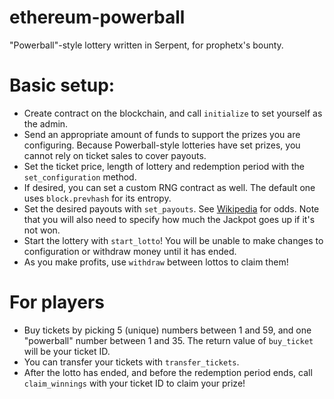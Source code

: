 ethereum-powerball
==================

"Powerball"-style lottery written in Serpent, for prophetx's bounty.


# Basic setup:

* Create contract on the blockchain, and call `initialize` to set yourself as the admin.
* Send an appropriate amount of funds to support the prizes you are configuring. Because Powerball-style lotteries have set prizes, you cannot rely on ticket sales to cover payouts.
* Set the ticket price, length of lottery and redemption period with the `set_configuration` method.
* If desired, you can set a custom RNG contract as well. The default one uses `block.prevhash` for its entropy.
* Set the desired payouts with `set_payouts`. See [Wikipedia](http://en.wikipedia.org/wiki/Powerball#Payout_and_odds) for odds. Note that you will also need to specify how much the Jackpot goes up if it's not won.
* Start the lottery with `start_lotto`! You will be unable to make changes to configuration or withdraw money until it has ended.
* As you make profits, use `withdraw` between lottos to claim them!

# For players

* Buy tickets by picking 5 (unique) numbers between 1 and 59, and one "powerball" number between 1 and 35. The return value of `buy_ticket` will be your ticket ID.
* You can transfer your tickets with `transfer_tickets`.
* After the lotto has ended, and before the redemption period ends, call `claim_winnings` with your ticket ID to claim your prize!
